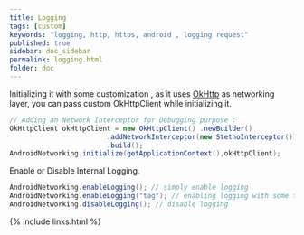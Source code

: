 ```yaml
---
title: Logging
tags: [custom]
keywords: "logging, http, https, android , logging request"
published: true
sidebar: doc_sidebar
permalink: logging.html
folder: doc
---
```



Initializing it with some customization , as it uses [OkHttp](http://square.github.io/okhttp/) as networking layer, you can pass custom OkHttpClient while initializing it.

```java
// Adding an Network Interceptor for Debugging purpose :
OkHttpClient okHttpClient = new OkHttpClient() .newBuilder()
                        .addNetworkInterceptor(new StethoInterceptor())
                        .build();
AndroidNetworking.initialize(getApplicationContext(),okHttpClient);                        
```


Enable or Disable Internal Logging.

```java
AndroidNetworking.enableLogging(); // simply enable logging
AndroidNetworking.enableLogging("tag"); // enabling logging with some tag
AndroidNetworking.disableLogging(); // disable logging
```

{% include links.html %}
